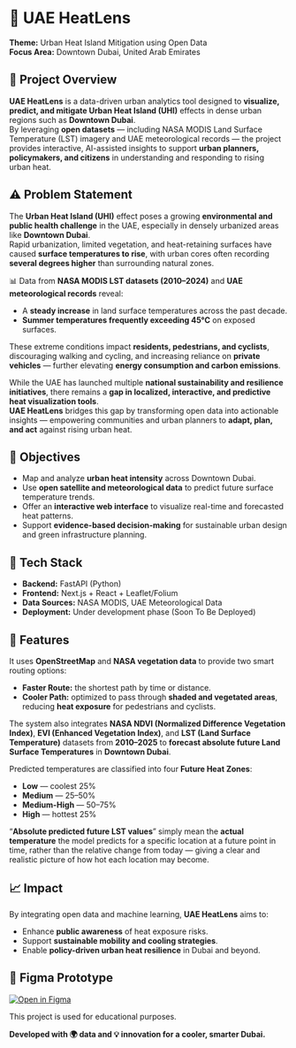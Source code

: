 # 🌆 UAE HeatLens

**Theme:** Urban Heat Island Mitigation using Open Data  
**Focus Area:** Downtown Dubai, United Arab Emirates  


## 📖 Project Overview

**UAE HeatLens** is a data-driven urban analytics tool designed to **visualize, predict, and mitigate Urban Heat Island (UHI)** effects in dense urban regions such as **Downtown Dubai**.  
By leveraging **open datasets** — including NASA MODIS Land Surface Temperature (LST) imagery and UAE meteorological records — the project provides interactive, AI-assisted insights to support **urban planners, policymakers, and citizens** in understanding and responding to rising urban heat.


## ⚠️ Problem Statement

The **Urban Heat Island (UHI)** effect poses a growing **environmental and public health challenge** in the UAE, especially in densely urbanized areas like **Downtown Dubai**.  
Rapid urbanization, limited vegetation, and heat-retaining surfaces have caused **surface temperatures to rise**, with urban cores often recording **several degrees higher** than surrounding natural zones.

📊 Data from **NASA MODIS LST datasets (2010–2024)** and **UAE meteorological records** reveal:
- A **steady increase** in land surface temperatures across the past decade.  
- **Summer temperatures frequently exceeding 45°C** on exposed surfaces.  

These extreme conditions impact **residents, pedestrians, and cyclists**, discouraging walking and cycling, and increasing reliance on **private vehicles** — further elevating **energy consumption and carbon emissions**.

While the UAE has launched multiple **national sustainability and resilience initiatives**, there remains a **gap in localized, interactive, and predictive heat visualization tools**.  
**UAE HeatLens** bridges this gap by transforming open data into actionable insights — empowering communities and urban planners to **adapt, plan, and act** against rising urban heat.


## 🧭 Objectives
- Map and analyze **urban heat intensity** across Downtown Dubai.  
- Use **open satellite and meteorological data** to predict future surface temperature trends.  
- Offer an **interactive web interface** to visualize real-time and forecasted heat patterns.  
- Support **evidence-based decision-making** for sustainable urban design and green infrastructure planning.


## 🧠 Tech Stack
- **Backend:** FastAPI (Python)  
- **Frontend:** Next.js + React + Leaflet/Folium  
- **Data Sources:** NASA MODIS, UAE Meteorological Data  
- **Deployment:** Under development phase (Soon To Be Deployed)


## 📖 Features

It uses **OpenStreetMap** and **NASA vegetation data** to provide two smart routing options:  
- **Faster Route:** the shortest path by time or distance.  
- **Cooler Path:** optimized to pass through **shaded and vegetated areas**, reducing **heat exposure** for pedestrians and cyclists.  

The system also integrates **NASA NDVI (Normalized Difference Vegetation Index)**, **EVI (Enhanced Vegetation Index)**, and **LST (Land Surface Temperature)** datasets from **2010–2025** to **forecast absolute future Land Surface Temperatures** in **Downtown Dubai**.  

Predicted temperatures are classified into four **Future Heat Zones**:
- **Low** — coolest 25%  
- **Medium** — 25–50%  
- **Medium-High** — 50–75%  
- **High** — hottest 25%  

“**Absolute predicted future LST values**” simply mean the **actual temperature** the model predicts for a specific location at a future point in time, rather than the relative change from today — giving a clear and realistic picture of how hot each location may become.


## 📈 Impact
By integrating open data and machine learning, **UAE HeatLens** aims to:
- Enhance **public awareness** of heat exposure risks.  
- Support **sustainable mobility and cooling strategies**.  
- Enable **policy-driven urban heat resilience** in Dubai and beyond.  


## 🎨 Figma Prototype
[![Open in Figma](https://img.shields.io/badge/Open%20in-Figma-blue?logo=figma)](https://www.figma.com/design/esmDyJnfGJG2018hC6sr3O/Innovation-Hackathon?node-id=0-1&t=k3E1M5muXM7BJeJi-1)


This project is used for educational purposes.


**Developed with 🌍 data and 💡 innovation for a cooler, smarter Dubai.**
